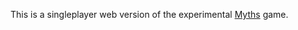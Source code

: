 This is a singleplayer web version of the experimental [Myths](https://github.com/One-Nose/Myths) game.
